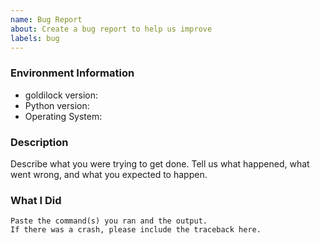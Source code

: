 ```yaml
---
name: Bug Report
about: Create a bug report to help us improve
labels: bug
---
```


<!-- Please search existing issues to avoid creating duplicates. -->

### Environment Information

-   goldilock version:
-   Python version:
-   Operating System:

### Description

Describe what you were trying to get done.
Tell us what happened, what went wrong, and what you expected to happen.

### What I Did

```
Paste the command(s) you ran and the output.
If there was a crash, please include the traceback here.
```
